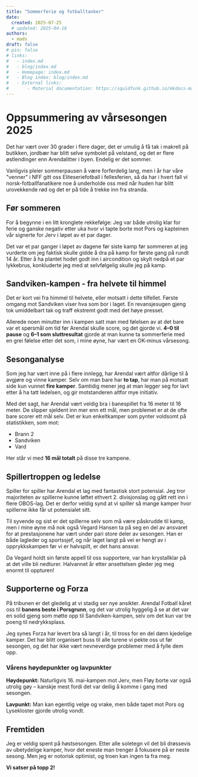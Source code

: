 ```yaml
---
title: "Sommerferie og fotballtanker"
date:
  created: 2025-07-25
  # updated: 2025-04-16
authors:
  - mads
draft: false
# pin: false
# links:
#   - index.md
#   - blog/index.md
#   - Homepage: index.md
#   - Blog index: blog/index.md
#   - External links:
#       - Material documentation: https://squidfunk.github.io/mkdocs-material
---
```


# Oppsummering av vårsesongen 2025

Det har vært over 30 grader i flere dager, det er umulig å få tak i makrell på butikken, jordbær har blitt selve symbolet på velstand, og det er flere østlendinger enn Arendalitter i byen. Endelig er det sommer.

Vanligvis pleier sommerpausen å være forferdelig lang, men i år har våre "venner" i NFF gitt oss Eliteseriefotball i fellesferien, så da har i hvert fall vi norsk-fotballfanatikere noe å underholde oss med når huden har blitt urovekkende rød og det er på tide å trekke inn fra stranda.

## Før sommeren

For å begynne i en litt kronglete rekkefølge: Jeg var både utrolig klar for ferie og ganske negativ etter uka hvor vi tapte borte mot Pors og kapteinen vår signerte for Jerv i løpet av et par dager.

Det var et par ganger i løpet av dagene før siste kamp før sommeren at jeg vurderte om jeg faktisk skulle gidde å dra på kamp for første gang på rundt 14 år. Etter å ha plantet hodet godt inn i aircondition og skylt nedpå et par lykkebrus, konkluderte jeg med at selvfølgelig skulle jeg på kamp.

## Sandviken-kampen - fra helvete til himmel

Det er kort vei fra himmel til helvete, eller motsatt i dette tilfellet. Første omgang mot Sandviken viser hva som bor i laget. En revansjesugen gjeng tok umiddelbart tak og traff ekstremt godt med det høye presset.

Allerede noen minutter inn i kampen satt man med følelsen av at det bare var et spørsmål om tid før Arendal skulle score, og det gjorde vi. **4–0 til pause** og **6–1 som sluttresultat** gjorde at man kunne ta sommerferie med en grei følelse etter det som, i mine øyne, har vært en OK-minus vårsesong.

## Sesonganalyse

Som jeg har vært inne på i flere innlegg, har Arendal vært altfor dårlige til å avgjøre og vinne kamper. Selv om man bare har **to tap**, har man på motsatt side kun vunnet **fire kamper**. Samtidig mener jeg at man legger seg for lavt etter å ha tatt ledelsen, og gir motstanderen altfor mye initiativ.

Med det sagt, har Arendal vært veldig bra i banespillet fra 16 meter til 16 meter. De slipper sjeldent inn mer enn ett mål, men problemet er at de ofte bare scorer ett mål selv. Det er kun enkeltkamper som pynter voldsomt på statistikken, som mot:

- Brann 2
- Sandviken
- Vard

Her står vi med **16 mål totalt** på disse tre kampene.

## Spillertroppen og ledelse

Spiller for spiller har Arendal et lag med fantastisk stort potensial. Jeg tror majoriteten av spillerne kunne løftet ethvert 2. divisjonslag og gått rett inn i flere OBOS-lag. Det er derfor veldig synd at vi spiller så mange kamper hvor spillerne ikke får ut potensialet sitt.

Til syvende og sist er det spillerne selv som må være påskrudde til kamp, men i mine øyne må nok også Vegard Hansen ta på seg en del av ansvaret for at prestasjonene har vært under pari store deler av sesongen. Han er både lagleder og sportssjef, og når laget langt på vei er hengt av i opprykkskampen før vi er halvspilt, er det hans ansvar.

Da Vegard holdt sin første appell til oss supportere, var han krystallklar på at det ville bli nedturer. Halvannet år etter ansettelsen gleder jeg meg enormt til oppturen!

## Supporterne og Forza

På tribunen er det gledelig at vi stadig ser nye ansikter. Arendal Fotball kåret oss til **banens beste i Porsgrunn**, og det var utrolig hyggelig å se at det var en solid gjeng som møtte opp til Sandviken-kampen, selv om det kun var tre poeng til nedrykksplass.

Jeg synes Forza har levert bra så langt i år, til tross for en del dønn kjedelige kamper. Det har blitt organisert buss til alle turene vi pekte oss ut før sesongen, og det har ikke vært nevneverdige problemer med å fylle dem opp.

### Vårens høydepunkter og lavpunkter

**Høydepunkt:** Naturligvis 16. mai-kampen mot Jerv, men Fløy borte var også utrolig gøy – kanskje mest fordi det var deilig å komme i gang med sesongen.

**Lavpunkt:** Man kan egentlig velge og vrake, men både tapet mot Pors og Lysekloster gjorde utrolig vondt.

## Fremtiden

Jeg er veldig spent på høstsesongen. Etter alle soletegn vil det bli drøssevis av ubetydelige kamper, hvor det eneste man trenger å fokusere på er neste sesong. Men jeg er notorisk optimist, og troen kan ingen ta fra meg.

**Vi satser på topp 2!**
